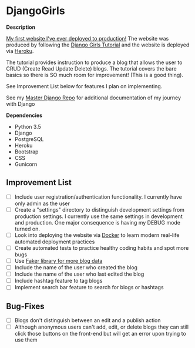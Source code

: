 # DjangoGirls

**Description**

[My first website I've ever deployed to production!](https://rodellblog.herokuapp.com/) The website was produced by following the [Django Girls Tutorial](https://tutorial.djangogirls.org/en/) and the website is deployed via [Heroku](https://devcenter.heroku.com/articles/deploying-python).

The tutorial provides instruction to produce a blog that allows the user to CRUD (Create Read Update Delete) blogs. The tutorial covers the bare basics so there is SO much room for improvement! (This is a good thing).

See Improvement List below for features I plan on implementing.

See my [Master Django Repo](https://github.com/RodellRodriguez/Django) for additional documentation of my journey with Django

**Dependencies**
* Python 3.5
* Django
* PostgreSQL
* Heroku
* Bootstrap
* CSS
* Gunicorn

## Improvement List

- [ ] Include user registration/authentication functionality. I currently have only admin as the user
- [ ] Create a "settings" directory to distinguish development settings from production settings. I currently use the same settings in development and production. One major consequence is having my DEBUG mode turned on.
- [ ] Look into deploying the website via [Docker](https://www.docker.com/what-docker) to learn modern real-life automated deployment practices
- [ ] Create automated tests to practice healthy coding habits and spot more bugs 
- [ ] Use [Faker library for more blog data](https://github.com/joke2k/faker)
- [ ] Include the name of the user who created the blog
- [ ] Include the name of the user who last edited the blog
- [ ] Include hashtag feature to tag blogs
- [ ] Implement search bar feature to search for blogs or hashtags

## Bug-Fixes

- [ ] Blogs don't distinguish between an edit and a publish action
- [ ] Although anonymous users can't add, edit, or delete blogs they can still click those buttons on the front-end but will get an error upon trying to use them
